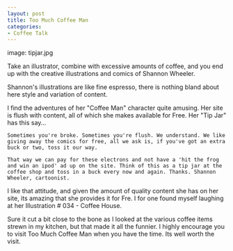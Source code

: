 ```yaml
---
layout: post
title: Too Much Coffee Man
categories:
- Coffee Talk
---
```

image: tipjar.jpg

Take an illustrator, combine with excessive amounts of coffee, and you end up with the creative illustrations and comics of Shannon Wheeler.

Shannon's illustrations are like fine espresso, there is nothing bland about here style and variation of content.

I find the adventures of her "Coffee Man" character quite amusing. Her site is flush with content, all of which she makes available for Free. Her "Tip Jar" has this say…

    Sometimes you're broke. Sometimes you're flush. We understand. We like giving away the comics for free, all we ask is, if you've got an extra buck or two, toss it our way.

    That way we can pay for these electrons and not have a 'hit the frog and win an ipod' ad up on the site. Think of this as a tip jar at the coffee shop and toss in a buck every now and again. Thanks. Shannon Wheeler, cartoonist.

I like that attitude, and given the amount of quality content she has on her site, its amazing that she provides it for Fre. I for one found myself laughing at her Illustration # 034 - Coffee House.

Sure it cut a bit close to the bone as I looked at the various coffee items strewn in my kitchen, but that made it all the funnier. I highly encourage you to visit Too Much Coffee Man when you have the time. Its well worth the visit. 